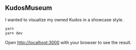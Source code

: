 ## KudosMuseum

I wanted to visualize my owned Kudos in a showcase style.

```bash
yarn
yarn dev
```

Open [http://localhost:3000](http://localhost:3000) with your browser to see the result.
